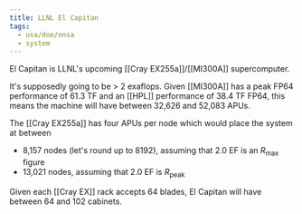 ```yaml
---
title: LLNL El Capitan
tags:
  - usa/doe/nnsa
  - system
---
```

El Capitan is LLNL's upcoming [[Cray EX255a]]/[[MI300A]] supercomputer.

It's supposedly going to be > 2 exaflops. Given [[MI300A]] has a peak FP64 performance of 61.3 TF and an [[HPL]] performance of 38.4 TF FP64, this means the machine will have between 32,626 and 52,083 APUs.

The [[Cray EX255a]] has four APUs per node which would place the system at between

- 8,157 nodes (let's round up to 8192), assuming that 2.0 EF is an $R_\text{max}$ figure
- 13,021 nodes, assuming that 2.0 EF is $R_\text{peak}$

Given each [[Cray EX]] rack accepts 64 blades, El Capitan will have between 64 and 102 cabinets.